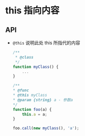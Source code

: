# this 指向内容

## API

+ `@this` 说明此处 this 所指代的内容

  ```js
  /**
   * @class
   */
  function myClass() {
      ...
  }

  /**
  * @func
  * @this myClass
  * @param {string} a - 参数a
  */
  function foo(a) {
      this.a = a;
  }

  foo.call(new myClass(), 'a');
  ```
